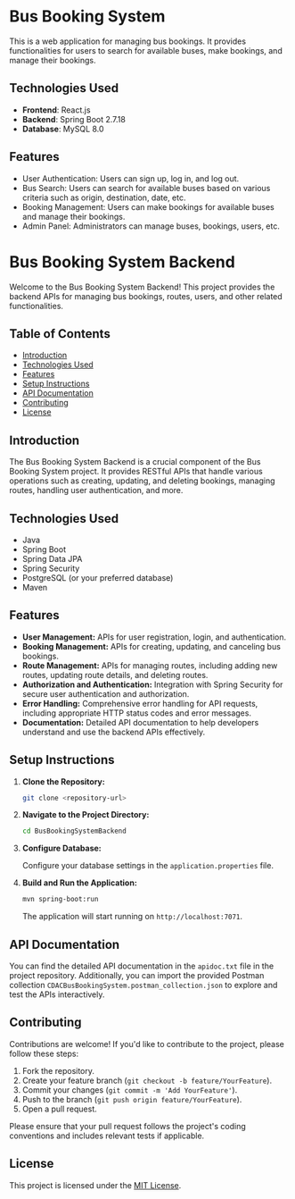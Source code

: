 # Bus Booking System

This is a web application for managing bus bookings. It provides functionalities for users to search for available buses, make bookings, and manage their bookings.

## Technologies Used

- **Frontend**: React.js
- **Backend**: Spring Boot 2.7.18
- **Database**: MySQL 8.0
  

## Features

- User Authentication: Users can sign up, log in, and log out.
- Bus Search: Users can search for available buses based on various criteria such as origin, destination, date, etc.
- Booking Management: Users can make bookings for available buses and manage their bookings.
- Admin Panel: Administrators can manage buses, bookings, users, etc.
# Bus Booking System Backend

Welcome to the Bus Booking System Backend! This project provides the backend APIs for managing bus bookings, routes, users, and other related functionalities.

## Table of Contents

- [Introduction](#introduction)
- [Technologies Used](#technologies-used)
- [Features](#features)
- [Setup Instructions](#setup-instructions)
- [API Documentation](#api-documentation)
- [Contributing](#contributing)
- [License](#license)

## Introduction

The Bus Booking System Backend is a crucial component of the Bus Booking System project. It provides RESTful APIs that handle various operations such as creating, updating, and deleting bookings, managing routes, handling user authentication, and more.

## Technologies Used

- Java
- Spring Boot
- Spring Data JPA
- Spring Security
- PostgreSQL (or your preferred database)
- Maven

## Features

- **User Management:** APIs for user registration, login, and authentication.
- **Booking Management:** APIs for creating, updating, and canceling bus bookings.
- **Route Management:** APIs for managing routes, including adding new routes, updating route details, and deleting routes.
- **Authorization and Authentication:** Integration with Spring Security for secure user authentication and authorization.
- **Error Handling:** Comprehensive error handling for API requests, including appropriate HTTP status codes and error messages.
- **Documentation:** Detailed API documentation to help developers understand and use the backend APIs effectively.

## Setup Instructions

1. **Clone the Repository:**

    ```bash
    git clone <repository-url>
    ```

2. **Navigate to the Project Directory:**

    ```bash
    cd BusBookingSystemBackend
    ```

3. **Configure Database:**

    Configure your database settings in the `application.properties` file.

4. **Build and Run the Application:**

    ```bash
    mvn spring-boot:run
    ```

    The application will start running on `http://localhost:7071`.

## API Documentation

You can find the detailed API documentation in the `apidoc.txt` file in the project repository. Additionally, you can import the provided Postman collection `CDACBusBookingSystem.postman_collection.json` to explore and test the APIs interactively.

## Contributing

Contributions are welcome! If you'd like to contribute to the project, please follow these steps:

1. Fork the repository.
2. Create your feature branch (`git checkout -b feature/YourFeature`).
3. Commit your changes (`git commit -m 'Add YourFeature'`).
4. Push to the branch (`git push origin feature/YourFeature`).
5. Open a pull request.

Please ensure that your pull request follows the project's coding conventions and includes relevant tests if applicable.

## License

This project is licensed under the [MIT License](LICENSE).

